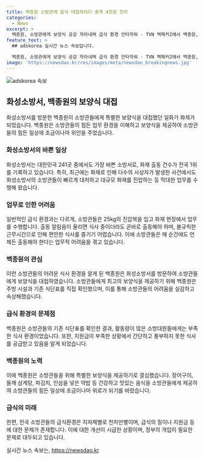 ```yaml
---
title: 백종원 소방관에 음식 대접하려다 충격 4천원 한끼
categories:
  - News
excerpt: >
  백종원, 소방관에게 보양식 공감 자아내며 급식 환경 안타까워 - TVN 백패커2에서 백종원, 화성소방서 방문해 화재 진압 중인 소방관들에게 보양식 제공. 소방관들의 열악한 급식환경에 안타김 표현, 주방시설과 식단표 확인하며 고충 공감, 소방관들에게 사랑과 고마움 전해. 국내 전체 소방관 급식 질 차별 문제 제기, 소방관들의 상황에 맞는 해결 필요성 강조.
feature_text: >
  ## adskorea 실시간 뉴스 속보입니다.

  백종원, 소방관에게 보양식 공감 자아내며 급식 환경 안타까워 - TVN 백패커2에서 백종원, 화성소방서 방문해 화재 진압 중인 소방관들에게 보양식 제공. 소방관들의 열악한 급식환경에 안타김 표현, 주방시설과 식단표 확인하며 고충 공감, 소방관들에게 사랑과 고마움 전해. 국내 전체 소방관 급식 질 차별 문제 제기, 소방관들의 상황에 맞는 해결 필요성 강조.
image: 'https://newsdao.kr/res/images/meta/newsdao_breakingnews.jpg'
---
```


<p><img src="https://newsdao.kr/res/images/meta/newsdao_breakingnews.jpg" alt="adskorea 속보" /></p>

<h2 data-ke-size="size26">화성소방서, 백종원의 보양식 대접</h2>

<p data-ke-size="size16">화성소방서를 방문한 백종원이 소방관들에게 특별한 보양식을 대접했던 일화가 화제가 되었습니다. 백종원은 소방관들의 힘든 업무 환경을 이해하고 보양식을 제공하여 소방관들의 힘든 일상에 조금이나마 위안을 주었습니다.</p>

<h3 data-ke-size="size24">화성소방서의 바쁜 일상</h3>

<p data-ke-size="size16">화성소방서는 대한민국 241곳 중에서도 가장 바쁜 소방서로, 화재 출동 건수가 전국 1위를 기록하고 있습니다. 특히, 최근에는 화재로 인해 다수의 사상자가 발생한 사건에서도 화성소방서의 소방관들이 빠르게 대처하고 대규모 화재를 진압하는 등 막대한 업무를 수행해 왔습니다.</p>

<h3 data-ke-size="size24">업무로 인한 어려움</h3>

<p data-ke-size="size16">일반적인 급식 환경과는 다르게, 소방관들은 25kg의 진압복을 입고 화재 현장에서 업무를 수행합니다. 출동 알림음이 울리면 식사 중이더라도 곧바로 출동해야 하며, 불규칙한 근무시간으로 인해 편안한 식사를 즐기기 어렵습니다. 이에 소방관들은 매 순간에도 언제든 출동해야 한다는 업무적 어려움을 겪고 있습니다.</p>

<h3 data-ke-size="size24">백종원의 관심</h3>

<p data-ke-size="size16">이런 소방관들의 어려운 식사 환경을 알게 된 백종원은 화성소방서를 방문하여 소방관들에게 보양식을 대접하였습니다. 소방관들에게 최고의 보양식을 제공하기 위해 백종원은 주방 시설과 기존 식단표를 직접 확인했으며, 이를 통해 소방관들의 어려움을 실감하고 속상해했습니다.</p>

<h3 data-ke-size="size24">급식 환경의 문제점</h3>

<p data-ke-size="size16">백종원은 소방관들의 기존 식단표를 확인한 결과, 활동량이 많은 소방대원들에게는 부족한 식사 환경이었습니다. 또한, 지원금이 부족한 상황에서 간단하고 풍부하지 못한 식사를 공급받고 있음을 알게 되었습니다.</p>

<h3 data-ke-size="size24">백종원의 노력</h3>

<p data-ke-size="size16">이에 백종원은 소방관들을 위해 특별한 보양식을 제공하기로 결심했습니다. 장어구이, 들깨 삼계탕, 파김치, 인삼을 넣은 약밥 등 건강하고 맛있는 음식을 소방관들에게 제공하여 소방관들의 힘든 일상에 조금이나마 위로가 되기를 바랐습니다.</p>

<h3 data-ke-size="size24">급식의 미래</h3>

<p data-ke-size="size16">한편, 전국 소방관들의 급식환경은 지자체별로 천차만별이며, 급식의 질이나 지원금 등에 대한 문제가 존재합니다. 이에 대한 개선이 시급한 상황이며, 정부의 개입이 필요한 문제로 대두되고 있습니다.</p>
실시간 뉴스 속보는, <a href="https://newsdao.kr" rel="dofollow">https://newsdao.kr</a>


